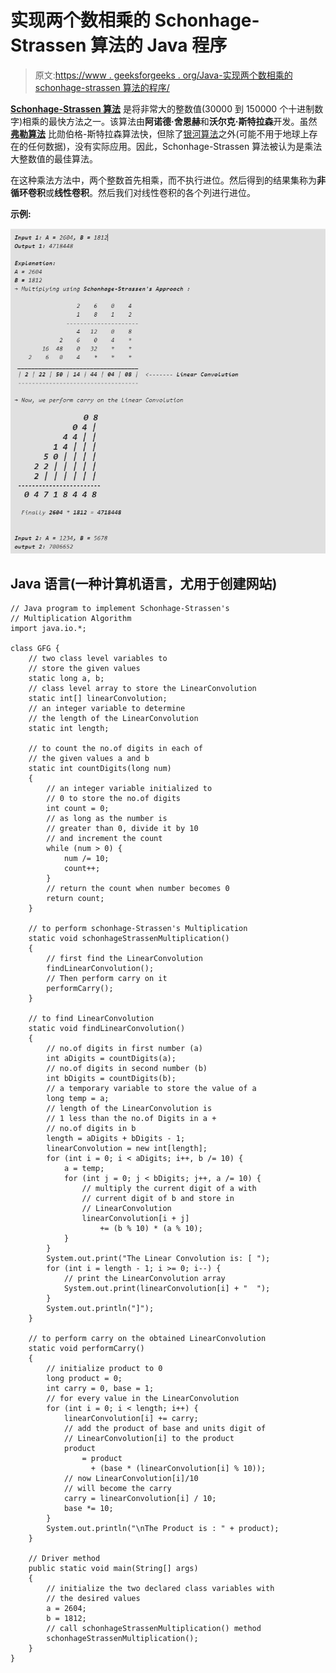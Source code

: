 # 实现两个数相乘的 Schonhage-Strassen 算法的 Java 程序

> 原文:[https://www . geeksforgeeks . org/Java-实现两个数相乘的 schonhage-strassen 算法的程序/](https://www.geeksforgeeks.org/java-program-to-implement-the-schonhage-strassen-algorithm-for-multiplication-of-two-numbers/)

[**Schonhage-Strassen 算法**](https://en.wikipedia.org/wiki/Sch%C3%B6nhage%E2%80%93Strassen_algorithm) 是将非常大的整数值(30000 到 150000 个十进制数字)相乘的最快方法之一。该算法由**阿诺德·舍恩赫**和**沃尔克·斯特拉森**开发。虽然 [**弗勒算法**](https://en.wikipedia.org/wiki/F%C3%BCrer%27s_algorithm) 比勋伯格-斯特拉森算法快，但除了[银河算法](https://en.wikipedia.org/wiki/Galactic_algorithm)之外(可能不用于地球上存在的任何数据)，没有实际应用。因此，Schonhage-Strassen 算法被认为是乘法大整数值的最佳算法。

在这种乘法方法中，两个整数首先相乘，而不执行进位。然后得到的结果集称为**非循环卷积**或**线性卷积**。然后我们对线性卷积的各个列进行进位。

**示例:**

![](img/90e9993ba9ceedfa7304af79db412a13.png)

## Java 语言(一种计算机语言，尤用于创建网站)

```
// Java program to implement Schonhage-Strassen's
// Multiplication Algorithm
import java.io.*;

class GFG {
    // two class level variables to
    // store the given values
    static long a, b;
    // class level array to store the LinearConvolution
    static int[] linearConvolution;
    // an integer variable to determine
    // the length of the LinearConvolution
    static int length;

    // to count the no.of digits in each of
    // the given values a and b
    static int countDigits(long num)
    {
        // an integer variable initialized to
        // 0 to store the no.of digits
        int count = 0;
        // as long as the number is
        // greater than 0, divide it by 10
        // and increment the count
        while (num > 0) {
            num /= 10;
            count++;
        }
        // return the count when number becomes 0
        return count;
    }

    // to perform schonhage-Strassen's Multiplication
    static void schonhageStrassenMultiplication()
    {
        // first find the LinearConvolution
        findLinearConvolution();
        // Then perform carry on it
        performCarry();
    }

    // to find LinearConvolution
    static void findLinearConvolution()
    {
        // no.of digits in first number (a)
        int aDigits = countDigits(a);
        // no.of digits in second number (b)
        int bDigits = countDigits(b);
        // a temporary variable to store the value of a
        long temp = a;
        // length of the LinearConvolution is
        // 1 less than the no.of Digits in a +
        // no.of digits in b
        length = aDigits + bDigits - 1;
        linearConvolution = new int[length];
        for (int i = 0; i < aDigits; i++, b /= 10) {
            a = temp;
            for (int j = 0; j < bDigits; j++, a /= 10) {
                // multiply the current digit of a with
                // current digit of b and store in
                // LinearConvolution
                linearConvolution[i + j]
                    += (b % 10) * (a % 10);
            }
        }
        System.out.print("The Linear Convolution is: [ ");
        for (int i = length - 1; i >= 0; i--) {
            // print the LinearConvolution array
            System.out.print(linearConvolution[i] + "  ");
        }
        System.out.println("]");
    }

    // to perform carry on the obtained LinearConvolution
    static void performCarry()
    {
        // initialize product to 0
        long product = 0;
        int carry = 0, base = 1;
        // for every value in the LinearConvolution
        for (int i = 0; i < length; i++) {
            linearConvolution[i] += carry;
            // add the product of base and units digit of
            // LinearConvolution[i] to the product
            product
                = product
                  + (base * (linearConvolution[i] % 10));
            // now LinearConvolution[i]/10
            // will become the carry
            carry = linearConvolution[i] / 10;
            base *= 10;
        }
        System.out.println("\nThe Product is : " + product);
    }

    // Driver method
    public static void main(String[] args)
    {
        // initialize the two declared class variables with
        // the desired values
        a = 2604;
        b = 1812;
        // call schonhageStrassenMultiplication() method
        schonhageStrassenMultiplication();
    }
}
```